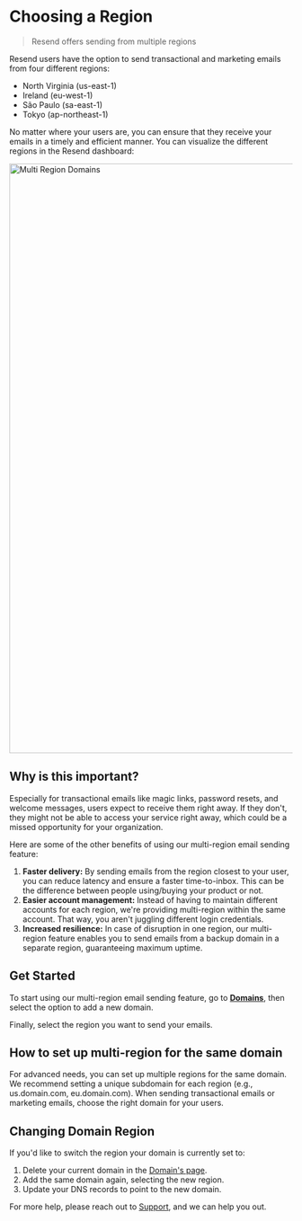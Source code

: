 # Choosing a Region

> Resend offers sending from multiple regions

Resend users have the option to send transactional and marketing emails from four different regions:

* North Virginia (us-east-1)
* Ireland (eu-west-1)
* São Paulo (sa-east-1)
* Tokyo (ap-northeast-1)

No matter where your users are, you can ensure that they receive your emails in a timely and efficient manner. You can visualize the different regions in the Resend dashboard:

<img alt="Multi Region Domains" src="https://mintcdn.com/resend/OWNnQaVDyqcGyhhN/images/multi-region-1.png?fit=max&auto=format&n=OWNnQaVDyqcGyhhN&q=85&s=0572cd0780bdcfc50ad558666dd8d7a5" data-og-width="1680" width="1680" data-og-height="1050" height="1050" data-path="images/multi-region-1.png" data-optimize="true" data-opv="3" srcset="https://mintcdn.com/resend/OWNnQaVDyqcGyhhN/images/multi-region-1.png?w=280&fit=max&auto=format&n=OWNnQaVDyqcGyhhN&q=85&s=1e66c007fce1896c763fc18550d22611 280w, https://mintcdn.com/resend/OWNnQaVDyqcGyhhN/images/multi-region-1.png?w=560&fit=max&auto=format&n=OWNnQaVDyqcGyhhN&q=85&s=b6bf26c243a6036e29c2eb61f88b84c2 560w, https://mintcdn.com/resend/OWNnQaVDyqcGyhhN/images/multi-region-1.png?w=840&fit=max&auto=format&n=OWNnQaVDyqcGyhhN&q=85&s=3fa8a13d8231e8073d935324ee88a480 840w, https://mintcdn.com/resend/OWNnQaVDyqcGyhhN/images/multi-region-1.png?w=1100&fit=max&auto=format&n=OWNnQaVDyqcGyhhN&q=85&s=a76983741caae59bc3c4483fb844d643 1100w, https://mintcdn.com/resend/OWNnQaVDyqcGyhhN/images/multi-region-1.png?w=1650&fit=max&auto=format&n=OWNnQaVDyqcGyhhN&q=85&s=c9f59aca189df61d050eab515b490036 1650w, https://mintcdn.com/resend/OWNnQaVDyqcGyhhN/images/multi-region-1.png?w=2500&fit=max&auto=format&n=OWNnQaVDyqcGyhhN&q=85&s=1bd634e8d24e32f0b7ce81c3ddd350c7 2500w" />

## Why is this important?

Especially for transactional emails like magic links, password resets, and welcome messages, users expect to receive them right away. If they don't, they might not be able to access your service right away, which could be a missed opportunity for your organization.

Here are some of the other benefits of using our multi-region email sending feature:

1. **Faster delivery:** By sending emails from the region closest to your user, you can reduce latency and ensure a faster time-to-inbox. This can be the difference between people using/buying your product or not.
2. **Easier account management:** Instead of having to maintain different accounts for each region, we're providing multi-region within the same account. That way, you aren't juggling different login credentials.
3. **Increased resilience:** In case of disruption in one region, our multi-region feature enables you to send emails from a backup domain in a separate region, guaranteeing maximum uptime.

## Get Started

To start using our multi-region email sending feature, go to **[Domains](https://resend.com/domains)**, then select the option to add a new domain.

Finally, select the region you want to send your emails.

## How to set up multi-region for the same domain

For advanced needs, you can set up multiple regions for the same domain. We recommend setting a unique subdomain for each region (e.g., us.domain.com, eu.domain.com). When sending transactional emails or marketing emails, choose the right domain for your users.

## Changing Domain Region

If you'd like to switch the region your domain is currently set to:

1. Delete your current domain in the [Domain's page](https://resend.com/domains).
2. Add the same domain again, selecting the new region.
3. Update your DNS records to point to the new domain.

For more help, please reach out to [Support](https://resend.com/help), and we can help you out.